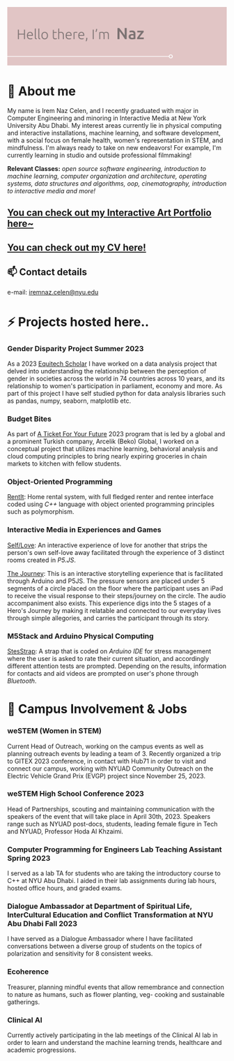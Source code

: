 ![Hello, its Naz](./HelloWorld.svg)

# 💬 About me
My name is Irem Naz Celen, and I recently graduated with major in Computer Engineering and minoring in Interactive Media at New York University Abu Dhabi. My interest areas currently lie in physical computing and interactive installations, machine learning, and software development, with a social focus on female health, women's representation in STEM, and mindfulness. I'm always ready to take on new endeavors! For example, I'm currently learning in studio and outside professional filmmaking!

**Relevant Classes:** *open source software engineering, introduction to machine learning, computer organization and architecture, operating systems, data structures and algorithms, oop, cinematography, introduction to interactive media and more!*

## [You can check out my Interactive Art Portfolio here~](https://www.figma.com/proto/2zZoRyFWrosb4ZRVZB5mg8/Portfolio---Naz-New-Edition?node-id=0-242&p=f&t=uoVchTPEtIHhUX4C-0&scaling=contain&content-scaling=fixed&page-id=0%3A1)


## [You can check out my CV here!](https://github.com/irem-naz/irem-naz/blob/main/CV_Naz.pdf)

## 📫 Contact details
e-mail: [iremnaz.celen@nyu.edu](mailto:iremnaz.celen@nyu.edu)

# ⚡ Projects hosted here..

### Gender Disparity Project Summer 2023
As a 2023 [Equitech Scholar](https://www.equitechfutures.com/program/esp) I have worked on a data analysis project that delved into understanding the relationship between the perception of gender in societies across the world in 74 countries across 10 years, and its relationship to women's participation in parliament, economy and more. As part of this project I have self studied python for data analysis libraries such as pandas, numpy, seaborn, matplotlib etc.
### Budget Bites
As part of [A Ticket For Your Future](https://www.arcelikglobal.com/en/company/human-resources/a-ticket-for-your-future/) 2023 program that is led by a global and a prominent Turkish company, Arcelik (Beko) Global, I worked on a conceptual project that utilizes machine learning, behavioral analysis and cloud computing principles to bring nearly expiring groceries in chain markets to kitchen with fellow students. 
### Object-Oriented Programming 
[RentIt](https://github.com/irem-naz/RentIt): Home rental system, with full fledged renter and rentee interface coded using *C++* language with object oriented programming principles such as polymorphism.
### Interactive Media in Experiences and Games 
[Self/Love](https://github.com/irem-naz/Self-Love): An interactive experience of love for another that strips the person's own self-love away facilitated through the experience of 3 distinct rooms created in *P5.JS*.

[The Journey](https://editor.p5js.org/iremnaz/full/pTepSSWgy): This is an interactive storytelling experience that is facilitated through Arduino and P5JS. The pressure sensors are placed under 5 segments of a circle placed on the floor where the participant uses an iPad to receive the visual response to their steps/journey on the circle. The audio accompaniment also exists. This experience digs into the 5 stages of a Hero's Journey by making it relatable and connected to our everyday lives through simple allegories, and carries the participant through its story.


### M5Stack and Arduino Physical Computing
[StesStrap](https://github.com/irem-naz/StresStrap): A strap that is coded on *Arduino IDE* for stress management where the user is asked to rate their current situation, and accordingly different attention tests are prompted. Depending on the results, information for contacts and aid videos are prompted on user's phone through *Bluetooth*.




# 🌱 Campus Involvement & Jobs

### weSTEM (Women in STEM)
Current Head of Outreach, working on the campus events as well as planning outreach events by leading a team of 3. Recently organized a trip to GITEX 2023 conference, in contact with Hub71 in order to visit and connect our campus, working with NYUAD Community Outreach on the Electric Vehicle Grand Prix (EVGP) project since November 25, 2023. 
### weSTEM High School Conference 2023
Head of Partnerships, scouting and maintaining communication with the speakers of the event that will take place in April 30th, 2023. Speakers range such as NYUAD post-docs, students, leading female figure in Tech and NYUAD, Professor Hoda Al Khzaimi.
### Computer Programming for Engineers Lab Teaching Assistant Spring 2023
I served as a lab TA for students who are taking the introductory course to C++ at NYU Abu Dhabi. I aided in their lab assignments during lab hours, hosted office hours, and graded exams.
### Dialogue Ambassador at Department of Spiritual Life, InterCultural Education and Conflict Transformation at NYU Abu Dhabi Fall 2023 
I have served as a Dialogue Ambassador where I have facilitated conversations between a diverse group of students on the topics of polarization and sensitivity for 8 consistent weeks. 
### Ecoherence
Treasurer, planning mindful events that allow remembrance and connection to nature as humans, such as flower planting, veg- cooking and sustainable gatherings.
### Clinical AI
Currently actively participating in the lab meetings of the Clinical AI lab in order to learn and understand the machine learning trends, healthcare and academic progressions.

<!--
-[facebook](https://facebook.com)

**irem-naz/irem-naz** is a ✨ _special_ ✨ repository because its `README.md` (this file) appears on your GitHub profile.

Here are some ideas to get you started:

- 🔭 I’m currently working on ...
- 🌱 I’m currently learning ...
- 👯 I’m looking to collaborate on ...
- 🤔 I’m looking for help with ...
- 💬 Ask me about ...
- 📫 How to reach me: ...
- 😄 Pronouns: ...
-  Fun fact: ...
-->
